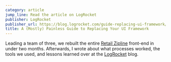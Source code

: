 ```yaml
---
category: article
jump_line: Read the article on LogRocket
publisher: LogRocket
publisher_url: https://blog.logrocket.com/guide-replacing-ui-framework/
title: A (Mostly) Painless Guide to Replacing Your UI Framework
---
```


Leading a team of three, we rebuilt the entire <a href="https://retail-zipline.breezy.hr" target="_blank" rel="noreferrer">Retail Zipline</a> front-end in under two months. Afterwards, I wrote about what processes worked, the tools we used, and lessons learned over at the <a href="https://blog.logrocket.com" target="_blank" rel="noreferrer">LogRocket</a> blog.
